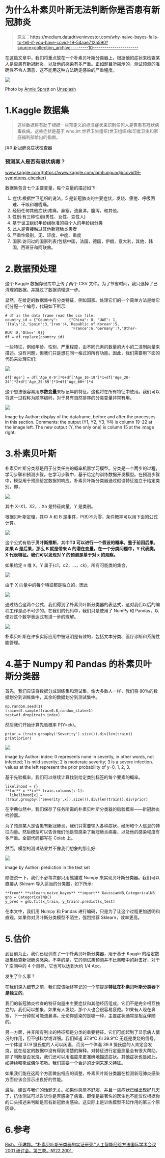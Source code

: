 # 为什么朴素贝叶斯无法判断你是否患有新冠肺炎

> 原文：<https://medium.datadriveninvestor.com/why-naive-bayes-fails-to-tell-if-you-have-covid-19-54aae712a590?source=collection_archive---------10----------------------->

在这篇文章中，我们将重点放在一个朴素贝叶斯分类器上，根据他的症状来检查某人是否患有新冠肺炎，以及他的感染有多严重。正如题目所揭示的，测试预测的准确性不令人满意，这不能用这种方法确定感染的严重程度。

![](img/68282d14a668f4a509da1bb8d7965289.png)

Photo by [Annie Spratt](https://unsplash.com/@anniespratt?utm_source=unsplash&utm_medium=referral&utm_content=creditCopyText) on [Unsplash](https://unsplash.com/s/photos/covid-19-test?utm_source=unsplash&utm_medium=referral&utm_content=creditCopyText)

# 1.Kaggle 数据集

> 这些数据将有助于根据一些预定义的标准症状来识别任何人是否患有冠状病毒疾病。这些症状是基于 who.int 世界卫生组织(世卫组织)和印度卫生和家庭福利部给出的指南。

[](https://www.kaggle.com/iamhungundji/covid19-symptoms-checker) [## 新冠肺炎症状检查器

### 预测某人是否有冠状病毒？

www.kaggle.com](https://www.kaggle.com/iamhungundji/covid19-symptoms-checker) 

数据集包含七个主要变量，每个变量的描述如下:

1.  症状:根据世卫组织的说法，5 是新冠肺炎的主要症状，发烧、疲倦、呼吸困难、干咳和喉咙痛。
2.  经历任何其他症状:疼痛，鼻塞，流鼻涕，腹泻，和其他。
3.  性别:有三种性别(男性、女性、变性人)
4.  基于世卫组织年龄组标准的每个人的年龄组分类
5.  此人是否接触过其他新冠肺炎患者
6.  严重性级别，无、轻度、中度、重度
7.  国家:访问过的国家列表(包括中国，法国，德国，伊朗，意大利，其他，韩国，西班牙和阿联酋。

# 2.数据预处理

这个 Kaggle 数据存储库中上传了两个 CSV 文件。为了节省时间，我只选择了已清理的数据，并跳过了数据清理这一步。

显然，在给定的数据集中有分类特征，例如国家。处理它们的一个简单方法是给它们分配一个编号，代码如下所示:

```
# df is the data frame read the csv file.
country_id = {"Country":     {"China": 0, "UAE": 1, 'Italy':2,'Spain':3,'Iran':4,'Republic of Korean':5,
                              'France':6,'Germany':7,'Other-EUR':8,'Other':9}}
df = df.replace(country_id)
```

一些特征，例如年龄、性别、严重程度，由不同元素的数量的大小的二进制向量来描述。没有问题，但我们只是想在同一格式的所有功能。因此，我们需要用下面的代码来处理它们:

![](img/9a2b03834660e7234f755a21e3de613b.png)

```
df['Age'] = df['Age_0-9']*0+df['Age_10-19']*1+df['Age_20-24']*2+df['Age_25-59']*3+df['Age_60+']*4
```

这个想法很容易用**序数变量**来标记年龄特征，这也将在所有特征中使用。我们可以将这一过程称为顺序编码，对于具有自然排序的分类变量非常有用。

![](img/19ed47e9e949cb47de78b5e9d1ffe2bf.png)

Image by Author: display of the dataframe, before and after the processes in this section. Comments: the output (Y1, Y2, Y3, Y4) is column 19–22 at the image left. The new output (Y, the only one) is column 15 at the image right.

# 3.朴素贝叶斯

朴素贝叶斯分类器是用于分类任务的概率机器学习模型。分类是一个两步的过程，学习步骤和预测步骤。在学习步骤中，基于给定的训练数据开发模型。在预测步骤中，模型用于预测给定数据的响应。朴素贝叶斯分类器通过假设特征独立于给定类别，即，

![](img/b784d090d063c847ea163601d21fd82a.png)

其中 X=X1，X2，..Xn 是特征向量，Y 是类别。

根据贝叶斯定理，其中 A 和 B 是事件，P(B)不为零，条件概率可以用下面的公式计算。

![](img/c9eeb524e6277346fe132b806247ab0a.png)

这个公式有助于**贝叶斯推断**，其中**T3 可以进行一个假设的概率。鉴于前因后果，如果 A 是后果，那么 B 就是带来 A 的潜在变量，在一个分类问题中，Y 代表类，X 代表特征。我们可以发现对 Y 的预测是基于对 x 的观察。**

如果给定 n 维 X，Y 属于{c1，c2，…，ck}，所有可能类的集合，

![](img/334945d51bd89e3ba58ceb4c0fc51aed.png)

由于 X 向量中的每个特征都是独立的，因此

![](img/a6a998ee2ea9e32daf2ecf531e4694c0.png)

通过结合这两个公式，我们得到了朴素贝叶斯分类器的表达式，这对我们以后的编程工作是必不可少的。在我们的代码中，我们只是使用了 NumPy 和 Pandas，以便对这个数学表达式有进一步的理解。

![](img/826cf49d97becafb26bd0fce67ff965e.png)

朴素贝叶斯在许多实际应用中被证明是有效的，包括文本分类、医疗诊断和系统性能管理。

# 4.基于 Numpy 和 Pandas 的朴素贝叶斯分类器

首先，我们应该将数据分成训练集和测试集。像大多数人一样，我们将 80%的数据划分到训练集中，其余的数据划分到测试集中。

```
np.random.seed(1)
train=df.sample(frac=0.8,random_state=1) 
test=df.drop(train.index)
```

然后我们开始计算先验概率 P(Y=ck)。

```
prior = (train.groupby('Severity').size()).div(len(train)) 
print(prior)
```

![](img/c705284bcef249976a93fe463122c81e.png)

image by Author: index: 0 represents none in severity, in other words, not infected; 1 is mild severity; 2 is moderate severity; 3 is a severe infection. values at the left represent the prior probability of y=0, 1, 2, 3.

基于先验概率，我们可以继续计算找到给定类别标签的每个要素的概率。

```
likelihood = {}
**for** x **in** train.columns[:-1]:
  likelihood[x] = (train.groupby(['Severity',x]).size()).div(len(train)).div(prior)
```

在字典似然中，我们保存了任务所需的朴素贝叶斯分类器的后验概率——新冠肺炎检验器。

为了预测某人是否患有新冠肺炎，我们只需要输入各种症状、经历和个人信息的特征向量。然后模型可以告诉我们他是否感染了新冠肺炎病毒，以及他的感染程度有多严重。全部代码都写在 Colab 上。

然而，模型的测试结果并不像我们想象的那么好:

![](img/7dc31d7e21645e749c58140e0c79d94c.png)

image by Author: prediction in the test set

顺便说一下，我们不必每次都只用熊猫或 Numpy 来实现贝叶斯分类器。我们可以直接从 Sklearn 导入适当的分类器，如下所示:

```
**from** **sklearn.naive_bayes** **import** GaussianNB,CategoricalNB
gnb = CategoricalNB()
y_pred = gnb.fit(x_train, y_train).predict(x_test)
```

在本文中，我们用 Numpy 和 Pandas 进行编码，只是为了让这个过程更加透明和直观。如果你对贝叶斯分类模型不陌生，强烈推荐 Sklearn，效率更高。

# 5.估价

到目前为止，我们已经训练了一个朴素贝叶斯分类器，用于基于 Kaggle 的给定数据集检查新冠肺炎感染。不幸的是，它的测试集预测并不比黑暗中的射击好，对于 Y 空间中的 4 个目标，它也可以达到大约 1/4 Acc。

发生了什么事？

在我们深入细节之前，我们应该始终牢记的一个前提是**特征在朴素贝叶斯分类器下是独立的**。

我们的新冠肺炎检查的特征向量由主要症状和其他经历组成，它们不是完全相互独立的。我们可以想象，如果有人发烧，那个人也会很容易疲倦。如果有人现在鼻塞，下一分钟就可能流鼻涕。无论你感染的是哪一种，主要症状通常是相互伴随的。

另一方面，并非所有列出的特征都是分类的重要特征。它们可能起到了显示病人情况的作用，但不够科学或详细。我们知道 37.9°C 和 39.9°C 无疑是发烧的信号。一个体温 37.9 摄氏度的人可以闲逛，而另一个体温 39.9 摄氏度的人肯定会发烧，这在给定的数据中没有得到清楚的解释。对特征进行定量测量会有很大帮助。除了判断是否发烧，我们还可以用温度来更准确地描述症状。其他症状也是如此，如持续咳嗽或偶尔咳嗽。我们需要一个合适的比例来定义特征。

如果我们能在这两个方面做出相应的调整，朴素贝叶斯分类器在检测新冠肺炎感染方面应该会显示出良好的性能。

最后，建议与我们的话题无关。如果你感觉不舒服，并且一些症状已经出现好几天了，抗体测试可以告诉你是否感染了病毒。即使是最著名的医生也不能仅仅根据你的口头描述来判断是否有新冠肺炎感染。这实际上是训练模型不起作用的第三个原因😅。

# 6.参考

[Rish，伊琳娜。"朴素贝叶斯分类器的实证研究."人工智能经验方法国际学术会议 2001 研讨会。第三卷。№22.2001.](https://www.cc.gatech.edu/~isbell/reading/papers/Rish.pdf)